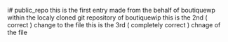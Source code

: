 i# public_repo
this is the first entry made from the behalf of boutiquewp within the localy cloned git repository of boutiquewip
this is the 2nd ( correct ) change to the file
this is the 3rd ( completely correct ) chnage of the file
